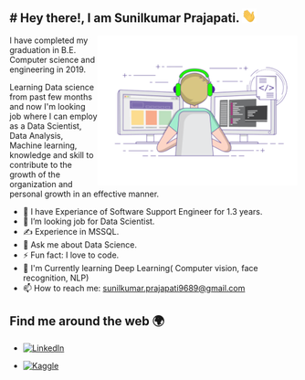 <h2> # Hey there!, I am Sunilkumar Prajapati. <img src="https://github.com/Sunilkpraja/Sunilkpraja/blob/main/Hi.gif" width="25"></h2>

<img align="right" src="https://github.com/Sunilkpraja/Sunilkpraja/blob/main/gif3.gif" width="350"/>

I have completed my graduation in B.E. Computer science and engineering in 2019. 

Learning Data science from past few months and now I'm looking job where I can employ as a Data Scientist, Data Analysis, Machine learning, knowledge and skill to contribute to the growth of the organization and personal growth in an effective manner.

- 🔭 I have Experiance of Software Support Engineer for 1.3 years.
- 🤔 I’m looking job for Data Scientist.
- ✍️ Experience in MSSQL.
- 💬 Ask me about Data Science.
- ⚡ Fun fact: I love to code.
- 📝 I'm Currently learning Deep Learning( Computer vision, face recognition, NLP)
- 📫 How to reach me: [sunilkumar.prajapati9689@gmail.com](mailto:sunilkumar.prajapati9689@gmail.com)


## Find me around the web 🌍


- [![LinkedIn](https://img.shields.io/badge/linkedin-%230077B5.svg?style=for-the-badge&logo=linkedin&logoColor=white)](https://www.linkedin.com/in/sunilkumarprajapati/)

- [![Kaggle](https://img.shields.io/badge/kaggle-%230077B5.svg?style=for-the-badge&logo=kaggle&logoColor=white)](https://www.kaggle.com/sunilkprajapati13)



